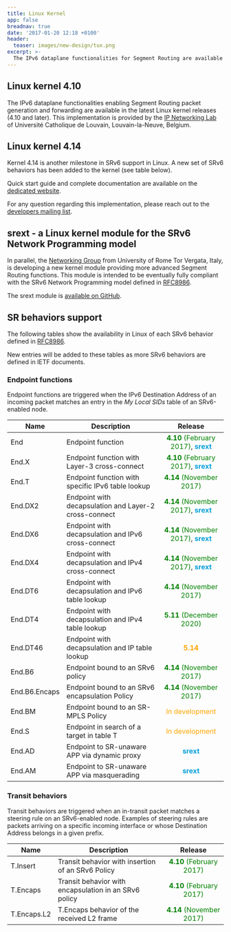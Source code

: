 ```yaml
---
title: Linux Kernel
app: false
breadnav: true
date: '2017-01-20 12:18 +0100'
header:
  teaser: images/new-design/tux.png
excerpt: >-
  The IPv6 dataplane functionalities for Segment Routing are available in the Linux Kernel. Find out how to start using SR on any Linux host.
---
```


## Linux kernel 4.10

The IPv6 dataplane functionalities enabling Segment Routing packet generation and forwarding are available in the latest Linux kernel releases (4.10 and later). This implementation is provided by the [IP Networking Lab](https://inl.info.ucl.ac.be) of Université Catholique de Louvain, Louvain-la-Neuve, Belgium.

## Linux kernel 4.14

Kernel 4.14 is another milestone in SRv6 support in Linux. A new set of SRv6 behaviors has been added to the kernel (see table below).

Quick start guide and complete documentation are available on the [dedicated website](http://www.segment-routing.org/).

For any question regarding this implementation, please reach out to the [developers mailing list](https://sympa-2.sipr.ucl.ac.be/sympa/info/sr6-dev).


## srext - a Linux kernel module for the SRv6 Network Programming model

In parallel, the [Networking Group](http://netgroup.uniroma2.it) from University of Rome Tor Vergata, Italy, is developing a new kernel module providing more advanced Segment Routing functions. This module is intended to be eventually fully compliant with the SRv6 Network Programming model defined in [RFC8986](https://datatracker.ietf.org/doc/html/rfc8986).

The srext module is [available on GitHub](https://netgroup.github.io/SRv6-net-prog/).

## SR behaviors support

The following tables show the availability in Linux of each SRv6 behavior defined in [RFC8986](https://datatracker.ietf.org/doc/html/rfc8986).

New entries will be added to these tables as more SRv6 behaviors are defined in IETF documents.

### Endpoint functions

Endpoint functions are triggered when the IPv6 Destination Address of an incoming packet matches an entry in the _My Local SIDs_ table of an SRv6-enabled node.

| Name | Description | Release |
| ---- | ----------- | :-----: |
| End | Endpoint function | <span style="color:green">**4.10** (February 2017)</span>, <span style="color:#049FD9">**srext**</span> |
| End.X | Endpoint function with Layer-3 cross-connect | <span style="color:green">**4.10** (February 2017)</span>, <span style="color:#049FD9">**srext**</span> |
| End.T | Endpoint function with specific IPv6 table lookup | <span style="color:green">**4.14** (November 2017)</span> |
| End.DX2 | Endpoint with decapsulation and Layer-2 cross-connect | <span style="color:green">**4.14** (November 2017)</span>, <span style="color:#049FD9">**srext**</span> |
| End.DX6 | Endpoint with decapsulation and IPv6 cross-connect | <span style="color:green">**4.14** (November 2017)</span>, <span style="color:#049FD9">**srext**</span> |
| End.DX4 | Endpoint with decapsulation and IPv4 cross-connect | <span style="color:green">**4.14** (November 2017)</span>, <span style="color:#049FD9">**srext**</span> |
| End.DT6 | Endpoint with decapsulation and IPv6 table lookup | <span style="color:green">**4.14** (November 2017)</span> |
| End.DT4 | Endpoint with decapsulation and IPv4 table lookup | <span style="color:green">**5.11** (December 2020)</span> |
| End.DT46 | Endpoint with decapsulation and IP table lookup | <span style="color:orange">**5.14** </span> |
| End.B6 | Endpoint bound to an SRv6 policy | <span style="color:green">**4.14** (November 2017)</span> |
| End.B6.Encaps | Endpoint bound to an SRv6 encapsulation Policy | <span style="color:green">**4.14** (November 2017)</span> |
| End.BM | Endpoint bound to an SR-MPLS Policy | <span style="color:orange">In development</span> |
| End.S | Endpoint in search of a target in table T | <span style="color:orange">In development</span> |
| End.AD | Endpoint to SR-unaware APP via dynamic proxy | <span style="color:#049FD9">**srext**</span> |
| End.AM | Endpoint to SR-unaware APP via masquerading | <span style="color:#049FD9">**srext**</span> |

### Transit behaviors

Transit behaviors are triggered when an in-transit packet matches a steering
rule on an SRv6-enabled node. Examples of steering rules are packets arriving on
a specific incoming interface or whose Destination Address belongs in a given
prefix.

| Name | Description | Release |
| ---- | ----------- | :-----: |
| T.Insert | Transit behavior with insertion of an SRv6 Policy | <span style="color:green">**4.10** (February 2017)</span> |
| T.Encaps | Transit behavior with encapsulation in an SRv6 policy | <span style="color:green">**4.10** (February 2017)</span> |
| T.Encaps.L2 | T.Encaps behavior of the received L2 frame | <span style="color:green">**4.14** (November 2017)</span> |
